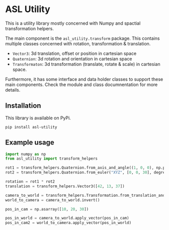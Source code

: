 # ASL Utility


This is a utility library mostly concerned with Numpy and spactial transformation helpers.

The main component is the `asl_utility.transform` package. This contains multiple classes concerned with rotation, 
transformation & translation. 

 - `Vector3`: 3d translation, offset or position in cartesian space
 - `Quaternion`: 3d rotation and orientation in cartesian space
 - `Transformaton`: 3d transformation (translate, rotate & scale) in cartesian space.

Furthermore, it has some interface and data holder classes to support these main components. 
Check the module and class documnentation for more details.


## Installation

This library is available on PyPi.
```
pip install asl-utility
```


## Example usage
```python
import numpy as np
from asl_utility import transform_helpers

rot1 = transform_helpers.Quaternion.from_axis_and_angle((1, 0, 0), np.pi/4)  # 45° around x-axis
rot2 = transform_helpers.Quaternion.from_euler("XYZ", [0, 0, 30], degrees=True)

rotation = rot1 * rot2 
translation = transform_helpers.Vector3([42, 13, 37])

camera_to_world = transform_helpers.Transformation.from_translation_and_rotation(translation, rotation)
world_to_camera = camera_to_world.invert()

pos_in_cam = np.asarray([10, 20, 30])

pos_in_world = camera_to_world.apply_vector(pos_in_cam)
pos_in_cam2 = world_to_camera.apply_vector(pos_in_world)
```


